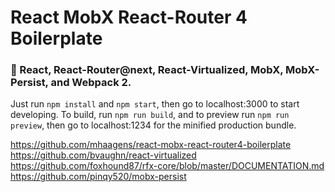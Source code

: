 # React MobX React-Router 4 Boilerplate

### :tada: React, React-Router@next, React-Virtualized, MobX, MobX-Persist, and Webpack 2.

Just run `npm install` and `npm start`, then go to localhost:3000 to start developing.
To build, run `npm run build`, and to preview run `npm run preview`, then go
to localhost:1234 for the minified production bundle.

https://github.com/mhaagens/react-mobx-react-router4-boilerplate
https://github.com/bvaughn/react-virtualized
https://github.com/foxhound87/rfx-core/blob/master/DOCUMENTATION.md
https://github.com/pinqy520/mobx-persist
